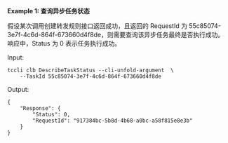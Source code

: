 **Example 1: 查询异步任务状态**

假设某次调用创建转发规则接口返回成功，且返回的 RequestId 为 55c85074-3e7f-4c6d-864f-673660d4f8de，则需要查询该异步任务最终是否执行成功。响应中，Status 为 0 表示任务执行成功。

Input: 

```
tccli clb DescribeTaskStatus --cli-unfold-argument  \
    --TaskId 55c85074-3e7f-4c6d-864f-673660d4f8de
```

Output: 
```
{
    "Response": {
        "Status": 0,
        "RequestId": "917384bc-5b8d-4b68-a0bc-a58f815e8e3b"
    }
}
```

